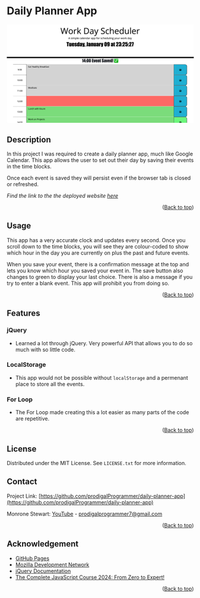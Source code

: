 # Daily Planner App

<img src="assets/images/daily-planner-app.jpg" width="900px">

## Description

In this project I was required to create a daily planner app, much like Google Calendar. This app allows the user to set out their day by saving their events in the time blocks.

Once each event is saved they will persist even if the browser tab is closed or refreshed.

_Find the link to the the deployed website [here](https://prodigalprogrammer.github.io/daily-planner-app/)_

<p align="right">(<a href="#daily-planner-app" >Back to top</a>)</p>

## Usage

This app has a very accurate clock and updates every second. Once you scroll down to the time blocks, you will see they are colour-coded to show which hour in the day you are currently on plus the past and future events.

When you save your event, there is a confirmation message at the top and lets you know which hour you saved your event in. The save button also changes to green to display your last choice. There is also a message if you try to enter a blank event. This app will prohibit you from doing so.

<p align="right">(<a href="#daily-planner-app" >Back to top</a>)</p>

## Features

### jQuery

- Learned a lot through jQuery. Very powerful API that allows you to do so much with so little code.

### LocalStorage

- This app would not be possible without `localStorage` and a permenant place to store all the events.

### For Loop

- The For Loop made creating this a lot easier as many parts of the code are repetitive.

<p align="right">(<a href="#daily-planner-app" >Back to top</a>)</p>

## License

Distributed under the MIT License. See `LICENSE.txt` for more information.

## Contact

Project Link: [https://github.com/prodigalProgrammer/daily-planner-app](https://github.com/prodigalProgrammer/daily-planner-app)

Monrone Stewart: [YouTube](https://www.youtube.com/@ProdigalP) - prodigalprogrammer7@gmail.com

<p align="right">(<a href="#daily-planner-app" >Back to top</a>)</p>

## Acknowledgement

- [GitHub Pages](https://pages.github.com/)
- [Mozilla Development Network](https://developer.mozilla.org/en-US/)
- [jQuery Documentation](https://api.jquery.com/)
- [The Complete JavaScript Course 2024: From Zero to Expert!](https://www.udemy.com/course/the-complete-javascript-course/)

<p align="right">(<a href="#daily-planner-app" >Back to top</a>)</p>
